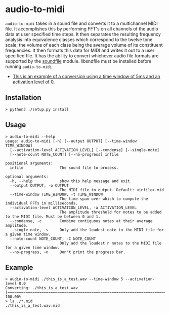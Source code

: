 # audio-to-midi

`audio-to-midi` takes in a sound file and converts it to a multichannel MIDI file. It accomplishes this by performing FFT's on all channels of the audio data at user specified time steps. It then separates the resulting frequency analysis into equivalence classes which correspond to the twelve tone scale; the volume of each class being the average volume of its constituent frequencies. It then formats this data for MIDI and writes it out to a user specified file. It has the ability to convert whichever audio file formats are supported by the [soundfile](https://pypi.org/project/SoundFile/) module. libsndfile must be installed before running `audio-to-midi`

- [This is an example of a conversion using a time window of 5ms and an activation level of 0.](https://soundcloud.com/neil-jones/this-is-a-test)

## Installation

```
> python3 ./setup.py install
```

## Usage

```shell
> audio-to-midi --help
usage: audio-to-midi [-h] [--output OUTPUT] [--time-window TIME_WINDOW] 
  [--activation-level ACTIVATION_LEVEL] [--condense] [--single-note] 
  [--note-count NOTE_COUNT] [--no-progress] infile

positional arguments:
  infile                The sound file to process.

optional arguments:
  -h, --help            show this help message and exit
  --output OUTPUT, -o OUTPUT
                        The MIDI file to output. Default: <infile>.mid
  --time-window TIME_WINDOW, -t TIME_WINDOW
                        The time span over which to compute the individual FFTs in milliseconds.
  --activation-level ACTIVATION_LEVEL, -a ACTIVATION_LEVEL
                        The amplitude threshold for notes to be added to the MIDI file. Must be between 0 and 1.
  --condense, -c        Combine contiguous notes at their average amplitude.
  --single-note, -s     Only add the loudest note to the MIDI file for a given time window.
  --note-count NOTE_COUNT, -C NOTE_COUNT
                        Only add the loudest n notes to the MIDI file for a given time window.
  --no-progress, -n     Don't print the progress bar.
```

## Example

```shell
> audio-to-midi ./this_is_a_test.wav --time-window 5 --activation-level 0.0
Converting: ./this_is_a_test.wav
|================================================================================| 100.00%
> ls ./*.mid
./this_is_a_test.wav.mid
```
